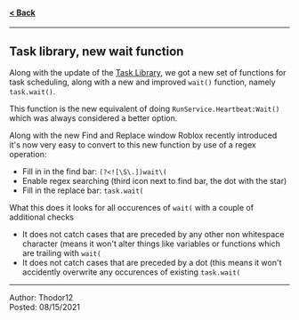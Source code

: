 #### [< Back](/)

---

## Task library, new wait function  
Along with the update of the [Task Library](https://devforum.roblox.com/t/task-library-now-available/1387845), we got a new set of functions for task scheduling, along with a new and improved `wait()` function, namely `task.wait()`.

This function is the new equivalent of doing `RunService.Heartbeat:Wait()` which was always considered a better option.

Along with the new Find and Replace window Roblox recently introduced it's now very easy to convert to this new function by use of a regex operation:
- Fill in in the find bar: `(?<![\S\.])wait\(`
- Enable regex searching (third icon next to find bar, the dot with the star)
- Fill in the replace bar: `task.wait(`

What this does it looks for all occurences of `wait(` with a couple of additional checks
- It does not catch cases that are preceded by any other non whitespace character (means it won't alter things like variables or functions which are trailing with `wait(`
- It does not catch cases that are preceded by a dot (this means it won't accidently overwrite any occurences of existing `task.wait(`

---

Author: Thodor12  
Posted: 08/15/2021
